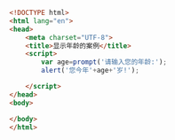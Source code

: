 
<BlogInfo id="391" title="6.显示年龄的案例" author="白日梦想猿" pv=0 read_times=0 pre_cost_time=0分11秒 category="js学习" tag_list="['js学习']" create_time="2020.08.01 15:13:21" update_time="2020.08.01 15:16:02" />

```html
<!DOCTYPE html>
<html lang="en">
<head>
    <meta charset="UTF-8">
    <title>显示年龄的案例</title>
    <script>
        var age=prompt('请输入您的年龄:');
        alert('您今年'+age+'岁!');

    </script>
</head>
<body>

</body>
</html>
```
